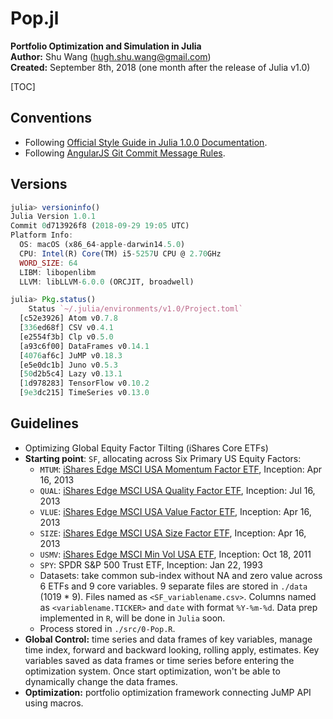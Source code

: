 # Pop.jl

**Portfolio Optimization and Simulation in Julia**  
**Author:** Shu Wang (hugh.shu.wang@gmail.com)  
**Created:** September 8th, 2018 (one month after the release of Julia v1.0)



[TOC]

## Conventions

- Following [Official Style Guide in Julia 1.0.0 Documentation](https://docs.julialang.org/en/v1/manual/style-guide/index.html).
- Following [AngularJS Git Commit Message Rules](https://gist.github.com/stephenparish/9941e89d80e2bc58a153).

## Versions

```julia
julia> versioninfo()
Julia Version 1.0.1
Commit 0d713926f8 (2018-09-29 19:05 UTC)
Platform Info:
  OS: macOS (x86_64-apple-darwin14.5.0)
  CPU: Intel(R) Core(TM) i5-5257U CPU @ 2.70GHz
  WORD_SIZE: 64
  LIBM: libopenlibm
  LLVM: libLLVM-6.0.0 (ORCJIT, broadwell)

julia> Pkg.status()
    Status `~/.julia/environments/v1.0/Project.toml`
  [c52e3926] Atom v0.7.8
  [336ed68f] CSV v0.4.1
  [e2554f3b] Clp v0.5.0
  [a93c6f00] DataFrames v0.14.1
  [4076af6c] JuMP v0.18.3
  [e5e0dc1b] Juno v0.5.3
  [50d2b5c4] Lazy v0.13.1
  [1d978283] TensorFlow v0.10.2
  [9e3dc215] TimeSeries v0.13.0

```



## Guidelines

- Optimizing Global Equity Factor Tilting (iShares Core ETFs)
- **Starting point**: `SF`, allocating across Six Primary US Equity Factors:
  - `MTUM`: [iShares Edge MSCI USA Momentum Factor ETF](https://www.ishares.com/us/products/251614/ishares-msci-usa-momentum-factor-etf), Inception: Apr 16, 2013
  - `QUAL`: [iShares Edge MSCI USA Quality Factor ETF](https://www.ishares.com/us/products/256101/ishares-msci-usa-quality-factor-etf), Inception: Jul 16, 2013
  - `VLUE`: [iShares Edge MSCI USA Value Factor ETF](https://www.ishares.com/us/products/251616/ishares-msci-usa-value-factor-etf), Inception: Apr 16, 2013
  - `SIZE`: [iShares Edge MSCI USA Size Factor ETF](https://www.ishares.com/us/products/251465/ishares-msci-usa-size-factor-etf), Inception: Apr 16, 2013
  - `USMV`: [iShares Edge MSCI Min Vol USA ETF](https://www.ishares.com/us/products/239695/ishares-msci-usa-minimum-volatility-etf), Inception: Oct 18, 2011
  - `SPY`: SPDR S&P 500 Trust ETF, Inception: Jan 22, 1993
  - Datasets: take common sub-index without NA and zero value across 6 ETFs and 9 core variables. 9 separate files are stored in `./data` (1019 * 9). Files named as `<SF_variablename.csv>`. Columns named as `<variablename.TICKER>` and `date` with format `%Y-%m-%d`. Data prep implemented in `R`, will be done in `Julia` soon. 
  - Process stored in `./src/0-Pop.R`.
- **Global Control:** time series and data frames of key variables, manage time index, forward and backward looking, rolling apply, estimates. Key variables saved as data frames or time series before entering the optimization system. Once start optimization, won't be able to dynamically change the data frames.
- **Optimization:** portfolio optimization framework connecting JuMP API using macros.

































